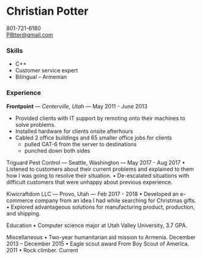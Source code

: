 # Christian Potter
801-721-6180  
P8tter@gmail.com

### Skills  
* C++   
* Customer service expert  
* Bilingual – Armenian  

### Experience
**Frontpoint** –– *Centerville, Utah* –– May 2011 - June 2013
* Provided clients with IT support by remoting onto their machines to solve problems. 
* Installed hardware for clients onsite afterhours 
* Cabled 2 office buildings and 65 smaller office jobs for clients 
  * pulled CAT-6 from the server to destinations
  * punched down both sides 

Triguard Pest Control –– Seattle, Washington –– May 2017 - Aug 2017
•	Listened to customers about their current problems and explained to them how I was going to resolve their situation. 
•	De-escalated situations with difficult customers that were unhappy about previous experience.

Kiwicraftdom LLC –– Provo, Utah –– Feb 2017 - 2018
•	Developed an e-commerce company from an idea I had while searching for Christmas gifts. 
•	Explored advantageous solutions for manufacturing product, production, and shipping. 

Education
•	Computer science major at Utah Valley University, 3.7 GPA.

Miscellaneous 
•	Two-year humanitarian aid mission to Armenia. December 2013 – December 2015
•	Eagle scout award From Boy Scout of America. 2011
•	Rock climber. Current

